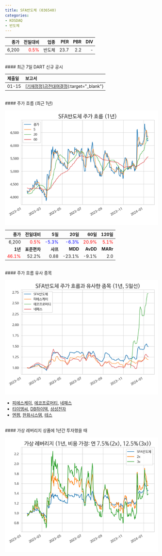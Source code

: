 ```yaml
---
title: SFA반도체 (036540)
categories:
- KOSDAQ
- 반도체
---
```


|**종가**|**전일대비**|**업종**|**PER**|**PBR**|**DIV**|
|-------:|-----------:|-------:|------:|------:|------:|
|6,200|<span style="color: red">0.5%</span>|반도체|23.7|2.2|-|

<!-- more -->

<br>
#### 최근 7일 DART 신규 공시


|**제출일**|**보고서**|
|:-----|:-------|
|01-15|[[기재정정]금전대여결정](https://dart.fss.or.kr/dsaf001/main.do?rcpNo=20240115900491){:target="_blank"}|

<br>
#### 주가 흐름 (최근 1년)

![036540](/assets/images/stock/036540.png)

|**종가**|**전일대비**|**5일**|**20일**|**60일**|**120일**|
|---:|-------:|--:|---:|---:|----:|
|6,200|<span style="color: red">0.5%</span>|<span style="color: blue">-5.3%</span>|<span style="color: blue">-6.3%</span>|<span style="color: red">20.9%</span>|<span style="color: red">5.1%</span>|
|**1년**|**표준편차**|**샤프**|**MDD**|**AvDD**|**MARr**|
|<span style="color: red">46.1%</span>|52.2%|0.88|-23.1%|-9.1%|2.0|

<br>
#### 주가 흐름 유사 종목

![036540](/assets/images/stock/036540_corr.png)

- [피에스케이](/319660/), [에코프로머티](/450080/), [네패스](/033640/)
- [티이엠씨](/425040/), [DB하이텍](/000990/), [삼성전자](/005930/)
- [엔켐](/348370/), [한화시스템](/272210/), [테스](/095610/)

<br>
#### 가상 레버리지 상품에 1년간 투자했을 때

![036540](/assets/images/stock/036540_2x.png)

[^corr]: 상관계수를 이용하여 분석하였습니다.
